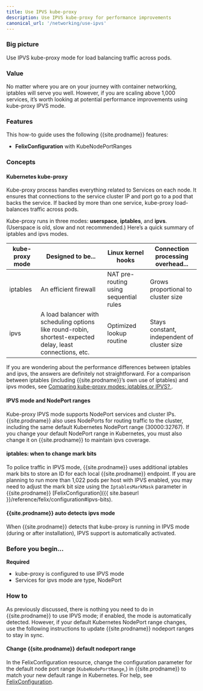 ```yaml
---
title: Use IPVS kube-proxy
description: Use IPVS kube-proxy for performance improvements 
canonical_url: '/networking/use-ipvs'
---
```


### Big picture

Use IPVS kube-proxy mode for load balancing traffic across pods.

### Value

No matter where you are on your journey with container networking, iptables will serve you well. However, if you are scaling above 1,000 services, it’s worth looking at potential performance improvements using kube-proxy IPVS mode.

### Features

This how-to guide uses the following {{site.prodname}} features:

- **FelixConfiguration** with KubeNodePortRanges

### Concepts

#### Kubernetes kube-proxy

Kube-proxy process handles everything related to Services on each node. It ensures that connections to the service cluster IP and port go to a pod that backs the service. If backed by more than one service, kube-proxy load-balances traffic across pods.

Kube-proxy runs in three modes: **userspace**, **iptables**, and **ipvs**. (Userspace is old, slow and not recommended.) Here’s a quick summary of iptables and ipvs modes.

| **kube-proxy mode** | **Designed to be...**                                        | **Linux kernel hooks**                 | **Connection processing overhead...**       |
| ------------------- | ------------------------------------------------------------ | -------------------------------------- | ------------------------------------------- |
| iptables            | An efficient firewall                                        | NAT pre-routing using sequential rules | Grows proportional to cluster size          |
| ipvs                | A load balancer with scheduling options like round-robin, shortest-expected delay, least connections, etc. | Optimized lookup routine               | Stays constant, independent of cluster size |

If you are wondering about the performance differences between iptables and ipvs, the answers are definitely not straightforward. For a comparison between iptables (including {{site.prodname}}’s own use of iptables) and ipvs modes, see [Comparing kube-proxy modes: iptables or IPVS? ](https://www.tigera.io/blog/comparing-kube-proxy-modes-iptables-or-ipvs/).

#### IPVS mode and NodePort ranges

Kube-proxy IPVS mode supports NodePort services and cluster IPs. {{site.prodname}} also uses NodePorts for routing traffic to the cluster, including the same default Kubernetes NodePort range (30000:32767).  If you change your default NodePort range in Kubernetes, you must also change it on {{site.prodname}} to maintain ipvs coverage.

#### iptables: when to change mark bits

To police traffic in IPVS mode, {{site.prodname}} uses additional iptables mark bits to store an ID for each local {{site.prodname}} endpoint. If you are planning to run more than 1,022 pods per host with IPVS enabled, you may need to adjust the mark bit size using the `IptablesMarkMask` parameter in {{site.prodname}} [FelixConfiguration]({{ site.baseurl }}/reference/felix/configuration#ipvs-bits).

#### {{site.prodname}} auto detects ipvs mode

When {{site.prodname}} detects that kube-proxy is running in IPVS mode (during or after installation), IPVS support is automatically activated.

### Before you begin...

**Required**

- kube-proxy is configured to use IPVS mode
- Services for ipvs mode are type, NodePort

### How to

As previously discussed, there is nothing you need to do in {{site.prodname}} to use IPVS mode; if enabled, the mode is automatically detected. However, if your default Kubernetes NodePort range changes, use the following instructions to update {{site.prodname}} nodeport ranges to stay in sync.

#### Change {{site.prodname}} default nodeport range

In the FelixConfiguration resource, change the configuration parameter for the default node port range (`KubeNodePortRange`,) in {{site.prodname}} to match your new default range in Kubernetes. For help, see [FelixConfiguration](https://docs.projectcalico.org/master/reference/felix/configuration).
